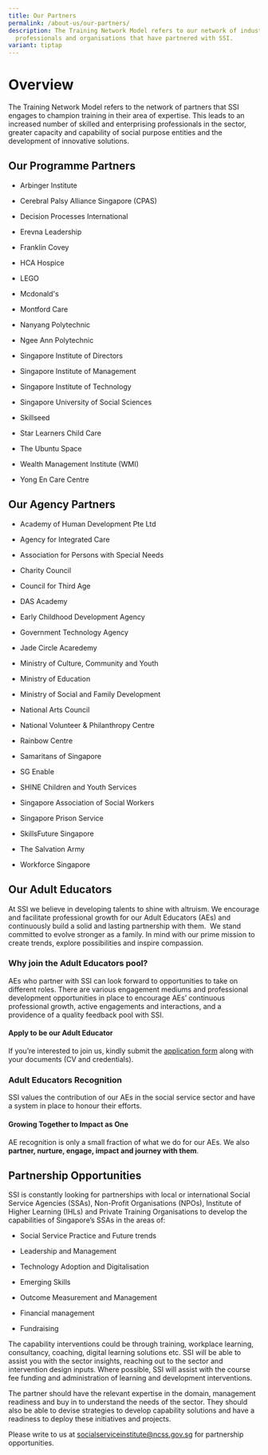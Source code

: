 ```yaml
---
title: Our Partners
permalink: /about-us/our-partners/
description: The Training Network Model refers to our network of industry
  professionals and organisations that have partnered with SSI.
variant: tiptap
---
```

<h1><strong>Overview</strong></h1>
<p>The Training Network Model refers to the network of partners that SSI
engages to champion training in their area of expertise. This leads to
an increased number of skilled and enterprising professionals in the sector,
greater capacity and capability of social purpose entities and the development
of innovative solutions.</p>
<h2><strong>Our Programme Partners</strong></h2>
<p></p>
<ul data-tight="true" class="tight">
<li>
<p>Arbinger Institute</p>
</li>
<li>
<p>Cerebral Palsy Alliance Singapore (CPAS)</p>
</li>
<li>
<p>Decision Processes International</p>
</li>
<li>
<p>Erevna Leadership</p>
</li>
<li>
<p>Franklin Covey</p>
</li>
<li>
<p>HCA Hospice</p>
</li>
<li>
<p>LEGO</p>
</li>
<li>
<p>Mcdonald's</p>
</li>
<li>
<p>Montford Care</p>
</li>
<li>
<p>Nanyang Polytechnic</p>
</li>
<li>
<p>Ngee Ann Polytechnic</p>
</li>
<li>
<p>Singapore Institute of Directors</p>
</li>
<li>
<p>Singapore Institute of Management</p>
</li>
<li>
<p>Singapore Institute of Technology</p>
</li>
<li>
<p>Singapore University of Social Sciences</p>
</li>
<li>
<p>Skillseed</p>
</li>
<li>
<p>Star Learners Child Care</p>
</li>
<li>
<p>The Ubuntu Space</p>
</li>
<li>
<p>Wealth Management Institute (WMI)</p>
</li>
<li>
<p>Yong En Care Centre</p>
</li>
</ul>
<h2><strong>Our Agency Partners</strong></h2>
<ul data-tight="true" class="tight">
<li>
<p>Academy of Human Development Pte Ltd</p>
</li>
<li>
<p>Agency for Integrated Care</p>
</li>
<li>
<p>Association for Persons with Special Needs</p>
</li>
<li>
<p>Charity Council</p>
</li>
<li>
<p>Council for Third Age</p>
</li>
<li>
<p>DAS Academy</p>
</li>
<li>
<p>Early Childhood Development Agency</p>
</li>
<li>
<p>Government Technology Agency</p>
</li>
<li>
<p>Jade Circle Acaredemy</p>
</li>
<li>
<p>Ministry of Culture, Community and Youth</p>
</li>
<li>
<p>Ministry of Education</p>
</li>
<li>
<p>Ministry of Social and Family Development</p>
</li>
<li>
<p>National Arts Council</p>
</li>
<li>
<p>National Volunteer &amp; Philanthropy Centre</p>
</li>
<li>
<p>Rainbow Centre</p>
</li>
<li>
<p>Samaritans of Singapore</p>
</li>
<li>
<p>SG Enable</p>
</li>
<li>
<p>SHINE Children and Youth Services</p>
</li>
<li>
<p>Singapore Association of Social Workers</p>
</li>
<li>
<p>Singapore Prison Service</p>
</li>
<li>
<p>SkillsFuture Singapore</p>
</li>
<li>
<p>The Salvation Army</p>
</li>
<li>
<p>Workforce Singapore</p>
</li>
</ul>
<p></p>
<h2><strong>Our Adult Educators</strong></h2>
<p>At SSI we believe in developing talents to shine with altruism. We encourage
and facilitate professional growth for our Adult Educators (AEs) and continuously
build a solid and lasting partnership with them.&nbsp; We stand committed
to evolve stronger as a family. In mind with our prime mission to create
trends, explore possibilities and inspire compassion.</p>
<h3><strong>Why join the Adult Educators pool?</strong></h3>
<p>AEs who partner with SSI can look forward to opportunities to take on
different roles. There are various engagement mediums and professional
development opportunities in place to encourage AEs’ continuous professional
growth, active engagements and interactions, and a providence of a quality
feedback pool with SSI.</p>
<h4><strong>Apply to be our Adult Educator</strong></h4>
<p>If you’re interested to join us, kindly submit the&nbsp;<a href="https://go.gov.sg/ae-application-form" rel="noopener noreferrer nofollow" target="_blank">application form</a>&nbsp;along
with your documents (CV and credentials).</p>
<h3><strong>Adult Educators Recognition</strong></h3>
<p>SSI values the contribution of our AEs in the social service sector and
have a system in place to honour their efforts.</p>
<h4><strong>Growing Together to Impact as One</strong></h4>
<p>AE recognition is only a small fraction of what we do for our AEs. We
also <strong>partner, nurture, engage, impact and journey with them</strong>.</p>
<h2><strong>Partnership Opportunities</strong></h2>
<p>SSI is constantly looking for partnerships with local or international
Social Service Agencies (SSAs), Non-Profit Organisations (NPOs), Institute
of Higher Learning (IHLs) and Private Training Organisations to develop
the capabilities of Singapore’s SSAs in the areas of:</p>
<ul data-tight="true" class="tight">
<li>
<p>Social Service Practice and Future trends</p>
</li>
<li>
<p>Leadership and Management</p>
</li>
<li>
<p>Technology Adoption and Digitalisation</p>
</li>
<li>
<p>Emerging Skills</p>
</li>
<li>
<p>Outcome Measurement and Management</p>
</li>
<li>
<p>Financial management</p>
</li>
<li>
<p>Fundraising</p>
</li>
</ul>
<p>The capability interventions could be through training, workplace learning,
consultancy, coaching, digital learning solutions etc. SSI will be able
to assist you with the sector insights, reaching out to the sector and
intervention design inputs. Where possible, SSI will assist with the course
fee funding and administration of learning and development interventions.</p>
<p>The partner should have the relevant expertise in the domain, management
readiness and buy in to understand the needs of the sector. They should
also be able to devise strategies to develop capability solutions and have
a readiness to deploy these initiatives and projects.</p>
<p>Please write to us at <a href="mailto:socialserviceinstitute@ncss.gov.sg" rel="noopener noreferrer nofollow" target="_blank">socialserviceinstitute@ncss.gov.sg</a> for
partnership opportunities.</p>